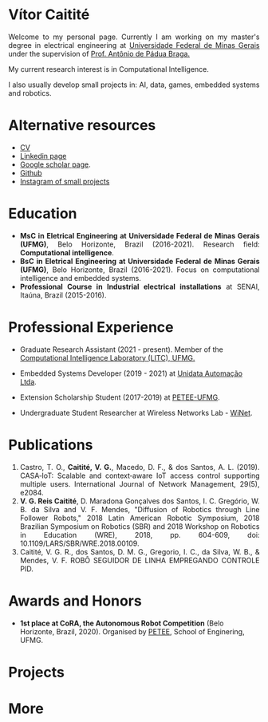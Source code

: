 # Vítor Caitité

<div style="text-align: justify"> 

<p>Welcome to my personal page. Currently I am working on my master's degree in electrical engineering at <a href="https://ufmg.br/international-visitors">Universidade Federal de Minas Gerais</a> under the supervision of <a href="http://www.cpdee.ufmg.br/~apbraga/"> Prof. Antônio de Pádua Braga.</a></p>

<p>My current research interest is in Computational Intelligence.</p>

<p>I also usually develop small projects in: AI, data, games, embedded systems and robotics.</p>
</div>



# Alternative resources

- [CV](https://scholar.google.com.br/citations?user=xskOhT4AAAAJ&hl=pt-BR)
- [Linkedin page](https://www.linkedin.com/in/vitorcaitite/)
- [Google scholar page](https://scholar.google.com.br/citations?user=xskOhT4AAAAJ&hl=pt-BR).
- [Github](https://github.com/vcaitite)
- [Instagram of small projects](https://www.instagram.com/multiverso_ia/)



# Education

<div style="text-align: justify"> 

<ul>
<li> <strong>MsC in Eletrical Engineering at Universidade Federal de Minas Gerais (UFMG)</strong>, Belo Horizonte, Brazil (2016-2021). Research field: <strong>Computational intelligence</strong>.</li>
<li> <strong>BsC in Eletrical Engineering at Universidade Federal de Minas Gerais (UFMG)</strong>, Belo Horizonte, Brazil (2016-2021). Focus on computational intelligence and embedded systems.</li>
<li> <strong>Professional Course in Industrial electrical installations</strong> at SENAI, Itaúna, Brazil (2015-2016).</li>
</ul>

</div>



# Professional Experience

- Graduate Research Assistant (2021 - present). Member of the <a href="http://litc.cpdee.ufmg.br/">Computational Intelligence Laboratory (LITC), UFMG.</a>

- Embedded Systems Developer (2019 - 2021) at [Unidata Automação Ltda](https://www.linkedin.com/company/unidata-automacao/).

- Extension Scholarship Student (2017-2019) at [PETEE-UFMG](http://www.petee.cpdee.ufmg.br/).

- Undergraduate Student Researcher at Wireless Networks Lab - [WiNet](https://www.winet.dcc.ufmg.br/).





# Publications

<div style="text-align: justify"> 

<ol>
<li> Castro, T. O., <strong>Caitité, V. G.</strong>, Macedo, D. F., & dos Santos, A. L. (2019). CASA‐IoT: Scalable and context‐aware IoT access control supporting multiple users. International Journal of Network Management, 29(5), e2084. </li>

<li> <strong>V. G. Reis Caitité</strong>, D. Maradona Gonçalves dos Santos, I. C. Gregório, W. B. da Silva and V. F. Mendes, "Diffusion of Robotics through Line Follower Robots," 2018 Latin American Robotic Symposium, 2018 Brazilian Symposium on Robotics (SBR) and 2018 Workshop on Robotics in Education (WRE), 2018, pp. 604-609, doi: 10.1109/LARS/SBR/WRE.2018.00109.</li>
  
<li> </strong>Caitité, V. G. R.</strong>, dos Santos, D. M. G., Gregorio, I. C., da Silva, W. B., & Mendes, V. F. ROBÔ SEGUIDOR DE LINHA EMPREGANDO CONTROLE PID.</li>
</ol>

</div>



# Awards and Honors

- **1st place at CoRA, the Autonomous Robot Competition** (Belo Horizonte, Brazil, 2020). Organised by [PETEE](http://www.petee.cpdee.ufmg.br/), School of Enginering, UFMG. 


# Projects


# More

